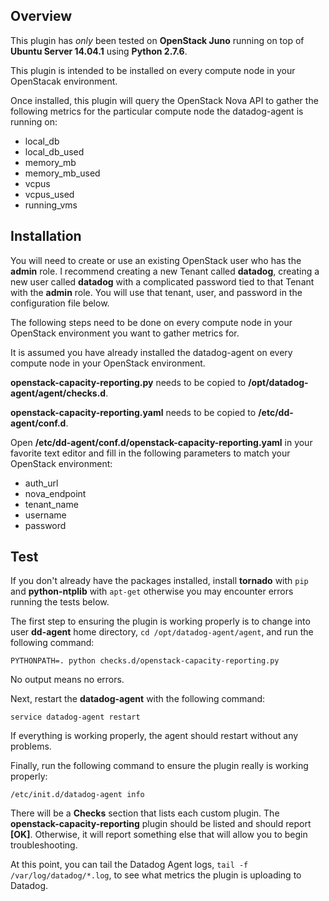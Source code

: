 Overview
--------

This plugin has _only_ been tested on __OpenStack Juno__ running on top of __Ubuntu Server 14.04.1__ using __Python 2.7.6__.

This plugin is intended to be installed on every compute node in your OpenStacak environment.

Once installed, this plugin will query the OpenStack Nova API to gather the following metrics for the particular compute node the datadog-agent is running on:

* local_db
* local_db_used
* memory_mb
* memory_mb_used
* vcpus
* vcpus_used
* running_vms

Installation
------------

You will need to create or use an existing OpenStack user who has the __admin__ role. I recommend creating a new Tenant called __datadog__, creating a new user called __datadog__ with a complicated password tied to that Tenant with the __admin__ role. You will use that tenant, user, and password in the configuration file below.

The following steps need to be done on every compute node in your OpenStack environment you want to gather metrics for.

It is assumed you have already installed the datadog-agent on every compute node in your OpenStack environment.

__openstack-capacity-reporting.py__ needs to be copied to __/opt/datadog-agent/agent/checks.d__.

__openstack-capacity-reporting.yaml__ needs to be copied to __/etc/dd-agent/conf.d__.

Open __/etc/dd-agent/conf.d/openstack-capacity-reporting.yaml__ in your favorite text editor and fill in the following parameters to match your OpenStack environment:

* auth_url
* nova_endpoint
* tenant_name
* username
* password

Test
----

If you don't already have the packages installed, install __tornado__ with `pip` and __python-ntplib__ with `apt-get` otherwise you may encounter errors running the tests below.

The first step to ensuring the plugin is working properly is to change into user __dd-agent__ home directory, `cd /opt/datadog-agent/agent`, and run the following command:

	PYTHONPATH=. python checks.d/openstack-capacity-reporting.py

No output means no errors.

Next, restart the __datadog-agent__ with the following command:

	service datadog-agent restart

If everything is working properly, the agent should restart without any problems.

Finally, run the following command to ensure the plugin really is working properly:

	/etc/init.d/datadog-agent info

There will be a __Checks__ section that lists each custom plugin. The __openstack-capacity-reporting__ plugin should be listed and should report __[OK]__. Otherwise, it will report something else that will allow you to begin troubleshooting.

At this point, you can tail the Datadog Agent logs, `tail -f /var/log/datadog/*.log`, to see what metrics the plugin is uploading to Datadog.

